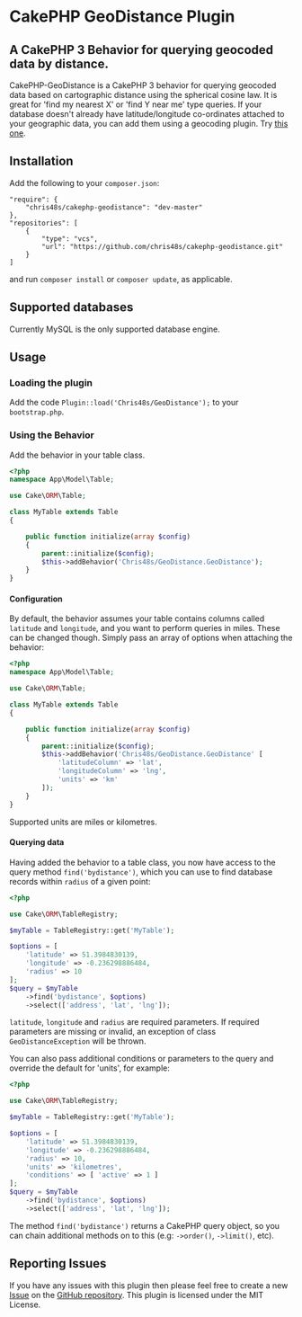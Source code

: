 # CakePHP GeoDistance Plugin
## A CakePHP 3 Behavior for querying geocoded data by distance.

CakePHP-GeoDistance is a CakePHP 3 behavior for querying geocoded data based on
cartographic distance using the spherical cosine law. It is great for 'find my
nearest X' or 'find Y near me' type queries. If your database doesn't already
have latitude/longitude co-ordinates attached to your geographic data, you can
add them using a geocoding plugin. Try
[this one](https://github.com/chris48s/cakephp-geocoder).


## Installation

Add the following to your `composer.json`:

```
"require": {
    "chris48s/cakephp-geodistance": "dev-master"
},
"repositories": [
    {
        "type": "vcs",
        "url": "https://github.com/chris48s/cakephp-geodistance.git"
    }
]
```

and run `composer install` or `composer update`, as applicable.

## Supported databases

Currently MySQL is the only supported database engine.

## Usage

### Loading the plugin

Add the code `Plugin::load('Chris48s/GeoDistance');` to your `bootstrap.php`.

### Using the Behavior

Add the behavior in your table class.

```php
<?php
namespace App\Model\Table;

use Cake\ORM\Table;

class MyTable extends Table
{

    public function initialize(array $config)
    {
        parent::initialize($config);
        $this->addBehavior('Chris48s/GeoDistance.GeoDistance');
    }
}
```

#### Configuration

By default, the behavior assumes your table contains columns called `latitude`
and `longitude`, and you want to perform queries in miles. These can be changed
though. Simply pass an array of options when attaching the behavior:

```php
<?php
namespace App\Model\Table;

use Cake\ORM\Table;

class MyTable extends Table
{

    public function initialize(array $config)
    {
        parent::initialize($config);
        $this->addBehavior('Chris48s/GeoDistance.GeoDistance' [
            'latitudeColumn' => 'lat',
            'longitudeColumn' => 'lng',
            'units' => 'km'
        ]);
    }
}
```

Supported units are miles or kilometres.

#### Querying data

Having added the behavior to a table class, you now have access to the query
method `find('bydistance')`, which you can use to find database records within
`radius` of a given point:

```php
<?php

use Cake\ORM\TableRegistry;

$myTable = TableRegistry::get('MyTable');

$options = [
    'latitude' => 51.3984830139,
    'longitude' => -0.236298886484,
    'radius' => 10
];
$query = $myTable
    ->find('bydistance', $options)
    ->select(['address', 'lat', 'lng']);
```

`latitude`, `longitude` and `radius` are required parameters. If required
parameters are missing or invalid, an exception of class `GeoDistanceException`
will be thrown.

You can also pass additional conditions or parameters to the query and
override the default for 'units', for example:

```php
<?php

use Cake\ORM\TableRegistry;

$myTable = TableRegistry::get('MyTable');

$options = [
    'latitude' => 51.3984830139,
    'longitude' => -0.236298886484,
    'radius' => 10,
    'units' => 'kilometres',
    'conditions' => [ 'active' => 1 ]
];
$query = $myTable
    ->find('bydistance', $options)
    ->select(['address', 'lat', 'lng']);
```

The method `find('bydistance')` returns a CakePHP query object, so you can chain
additional methods on to this (e.g: `->order()`, `->limit()`, etc).

## Reporting Issues

If you have any issues with this plugin then please feel free to create a new
[Issue](https://github.com/chris48s/cakephp-geodistance/issues) on the
[GitHub repository](https://github.com/chris48s/cakephp-geodistance).
This plugin is licensed under the MIT License.
